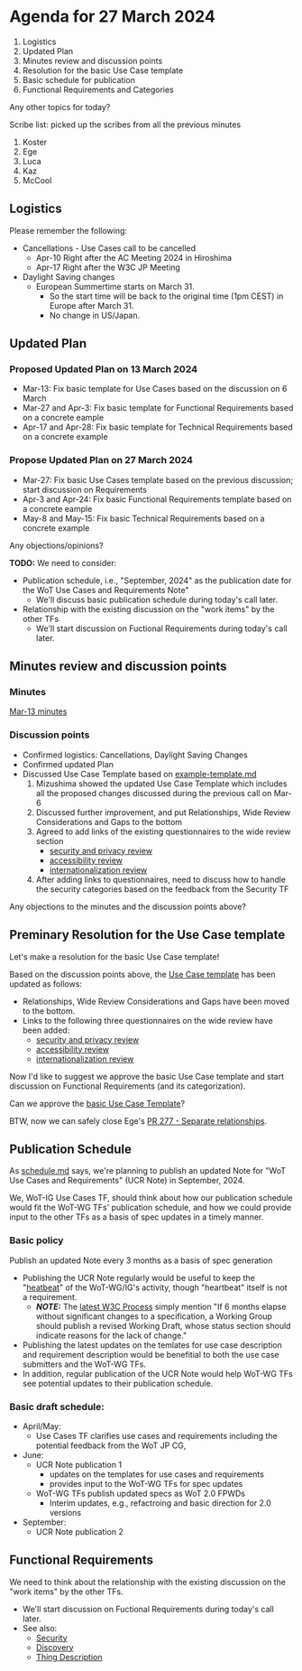 # Agenda for 27 March 2024
1. Logistics
1. Updated Plan
1. Minutes review and discussion points
1. Resolution for the basic Use Case template
1. Basic schedule for publication
1. Functional Requirements and Categories

Any other topics for today?

Scribe list: picked up the scribes from all the previous minutes
1. Koster
1. Ege
1. Luca
1. Kaz
1. McCool

## Logistics
Please remember the following:
* Cancellations - Use Cases call to be cancelled
    * Apr-10 Right after the AC Meeting 2024 in Hiroshima
    * Apr-17 Right after the W3C JP Meeting
* Daylight Saving changes
    * European Summertime starts on March 31.
        * So the start time will be back to the original time (1pm CEST) in Europe after March 31.
        * No change in US/Japan.

## Updated Plan
### Proposed Updated Plan on 13 March 2024
* Mar-13: Fix basic template for Use Cases based on the discussion on 6 March
* Mar-27 and Apr-3: Fix basic template for Functional Requirements based on a concrete eample
* Apr-17 and Apr-28: Fix basic template for Technical Requirements based on a concrete example

### Propose Updated Plan on 27 March 2024
* Mar-27: Fix basic Use Cases template based on the previous discussion; start discussion on Requirements
* Apr-3 and Apr-24: Fix basic Functional Requirements template based on a concrete eample
* May-8 and May-15: Fix basic Technical Requirements based on a concrete example

Any objections/opinions?

**TODO:** We need to consider:
* Publication schedule, i.e., "September, 2024" as the publication date for the WoT Use Cases and Requirements Note"
    * We'll discuss basic publication schedule during today's call later.
* Relationship with the existing discussion on the "work items" by the other TFs
    * We'll start discussion on Fuctional Requirements during today's call later.

## Minutes review and discussion points

### Minutes

[Mar-13 minutes](https://www.w3.org/2024/03/13-wot-uc-minutes.html)

### Discussion points

* Confirmed logistics: Cancellations, Daylight Saving Changes
* Confirmed updated Plan
* Discussed Use Case Template based on [example-template.md](https://github.com/w3c/wot-usecases/blob/main/USE-CASES/example-template.md)
    1. Mizushima showed the updated Use Case Template which includes all the proposed changes discussed during the previous call on Mar-6 
    2. Discussed further improvement, and put Relationships, Wide Review Considerations and Gaps to the bottom
    3. Agreed to add links of the existing questionnaires to the wide review section
        * [security and privacy review](https://github.com/w3c/wot-architecture/blob/main/publication/ver11/security_and_privacy.md)
        * [accessibility review](https://github.com/w3c/wot-architecture/blob/main/publication/ver11/accessibility.md)
        * [internationalization review](https://github.com/w3c/wot-architecture/blob/main/publication/ver11/internationalization.md)
    4. After adding links to questionnaires, need to discuss how to handle the security categories based on the feedback from the Security TF

Any objections to the minutes and the discussion points above?

## Preminary Resolution for the Use Case template

Let's make a resolution for the basic Use Case template!

Based on the discussion points above, the [Use Case template](https://github.com/w3c/wot-usecases/blob/main/USE-CASES/example-template.md) has been updated as follows:
* Relationships, Wide Review Considerations and Gaps have been moved to the bottom.
* Links to the following three questionnaires on the wide review have been added:
    * [security and privacy review](https://github.com/w3c/wot-architecture/blob/main/publication/ver11/security_and_privacy.md)
    * [accessibility review](https://github.com/w3c/wot-architecture/blob/main/publication/ver11/accessibility.md)
    * [internationalization review](https://github.com/w3c/wot-architecture/blob/main/publication/ver11/internationalization.md)

Now I'd like to suggest we approve the basic Use Case template and start discussion on Functional Requirements (and its categorization).

Can we approve the [basic Use Case Template](https://github.com/w3c/wot-usecases/blob/main/USE-CASES/example-template.md)?

BTW, now we can safely close Ege's [PR 277 - Separate relationships](https://github.com/w3c/wot-usecases/pull/277).

## Publication Schedule
As [schedule.md](https://github.com/w3c/wot/blob/main/planning/schedule.md) says, we're planning to publish an updated Note for "WoT Use Cases and Requirements" (UCR Note) in September, 2024.

We, WoT-IG Use Cases TF, should think about how our publication schedule would fit the WoT-WG
 TFs' publication schedule, and how we could provide input to the other TFs as a basis of spec updates in a timely manner.

### Basic policy
Publish an updated Note every 3 months as a basis of spec generation

* Publishing the UCR Note regularly would be useful to keep the "[heatbeat](https://www.w3.org/2005/10/Process-20051014/groups.html#three-month-rule)" of the WoT-WG/IG's activity, though "heartbeat" itself is not a requirement.
    * ***NOTE:*** The [latest W3C Process](https://www.w3.org/2023/Process-20231103/#revising-wd) simply mention "If 6 months elapse without significant changes to a specification, a Working Group should publish a revised Working Draft, whose status section should indicate reasons for the lack of change."
* Publishing the latest updates on the temlates for use case description and requirement description would be benefitial to both the use case submitters and the WoT-WG TFs.
* In addition, regular publication of the UCR Note would help WoT-WG TFs see potential updates to their publication schedule. 

### Basic draft schedule:
* April/May:
    * Use Cases TF clarifies use cases and requirements including the potential feedback from the WoT JP CG,
* June:
    * UCR Note publication 1
        * updates on the templates for use cases and requirements
        * provides input to the WoT-WG TFs for spec updates
    * WoT-WG TFs publish updated specs as WoT 2.0 FPWDs
        * Interim updates, e.g., refactroing and basic direction for 2.0 versions
* September:
    * UCR Note publication 2

## Functional Requirements
We need to think about the relationship with the existing discussion on the "work items" by the other TFs.
* We'll start discussion on Fuctional Requirements during today's call later.
* See also:
   * [Security](https://github.com/w3c/wot/tree/main/planning/Security)
   * [Discovery](https://github.com/w3c/wot/blob/main/planning/Discovery/work-items.md)
   * [Thing Description](https://github.com/w3c/wot/blob/main/planning/ThingDescription/work-items.md)
